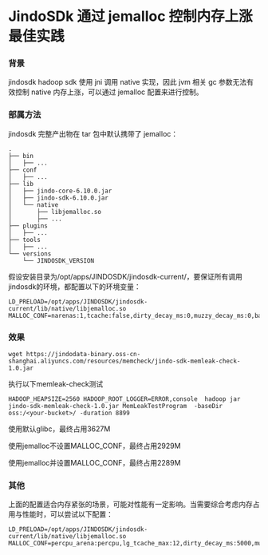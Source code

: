 # JindoSDk 通过 jemalloc 控制内存上涨最佳实践

### 背景

jindosdk hadoop sdk 使用 jni 调用 native 实现，因此 jvm 相关 gc 参数无法有效控制 native 内存上涨，可以通过 jemalloc 配置来进行控制。

### 部属方法

jindosdk 完整产出物在 tar 包中默认携带了 jemalloc：

```
.
├── bin
│   ├── ...
├── conf
│   ├── ...
├── lib
│   ├── jindo-core-6.10.0.jar
│   ├── jindo-sdk-6.10.0.jar
│   └── native
│       ├── libjemalloc.so
│       ├── ...
├── plugins
│   ├── ...
├── tools
│   ├── ...
└── versions
    └── JINDOSDK_VERSION
```

假设安装目录为/opt/apps/JINDOSDK/jindosdk-current/，要保证所有调用jindosdk的环境，都配置以下的环境变量：

```
LD_PRELOAD=/opt/apps/JINDOSDK/jindosdk-current/lib/native/libjemalloc.so
MALLOC_CONF=narenas:1,tcache:false,dirty_decay_ms:0,muzzy_decay_ms:0,background_thread:true,abort_conf:true
```

### 效果

```
wget https://jindodata-binary.oss-cn-shanghai.aliyuncs.com/resources/memcheck/jindo-sdk-memleak-check-1.0.jar
```

执行以下memleak-check测试

`HADOOP_HEAPSIZE=2560 HADOOP_ROOT_LOGGER=ERROR,console  hadoop jar jindo-sdk-memleak-check-1.0.jar MemLeakTestProgram  -baseDir oss:/<your-bucket>/ -duration 8899`

使用默认glibc，最终占用3627M

使用jemalloc不设置MALLOC_CONF，最终占用2929M

使用jemalloc并设置MALLOC_CONF，最终占用2289M

### 其他

上面的配置适合内存紧张的场景，可能对性能有一定影响。当需要综合考虑内存占用与性能时，可以尝试以下配置：
```
LD_PRELOAD=/opt/apps/JINDOSDK/jindosdk-current/lib/native/libjemalloc.so
MALLOC_CONF=percpu_arena:percpu,lg_tcache_max:12,dirty_decay_ms:5000,muzzy_decay_ms:5000
```